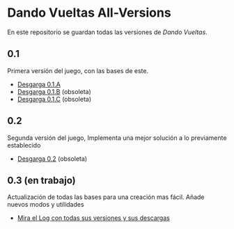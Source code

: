 
# Dando Vueltas All-Versions

En este repositorio se guardan todas las versiones de *Dando Vueltas*.



## 0.1
Primera versión del juego, con las bases de este.
* [Desgarga 0.1.A](https://github.com/MagincianCompany/DVVersions/raw/main/All%20Versions/DV_0.1.A.zip)
* [Desgarga 0.1.B](https://github.com/MagincianCompany/DVVersions/raw/main/All%20Versions/DV_0.1.B.zip) (obsoleta)
* [Desgarga 0.1.C](https://github.com/MagincianCompany/DVVersions/raw/main/All%20Versions/DV_0.1.C.zip) (obsoleta)

## 0.2
Segunda versión del juego, Implementa una mejor solución a lo previamente establecido
* [Desgarga 0.2](https://github.com/MagincianCompany/DVVersions/raw/main/All%20Versions/DandoVueltas0.2.25.zip) (obsoleta)

## 0.3 (en trabajo)
Actualización de todas las bases para una creación mas fácil. Añade nuevos modos y utilidades

* [Mira el Log con todas sus versiones y sus descargas](https://github.com/MagincianCompany/DVVersions/blob/main/03.md)